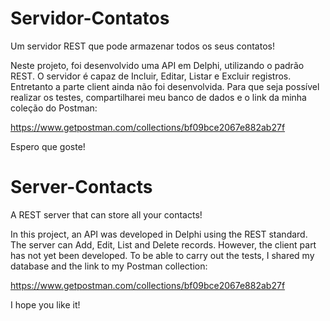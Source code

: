 # Servidor-Contatos
Um servidor REST que pode armazenar todos os seus contatos!

Neste projeto, foi desenvolvido uma API em Delphi, utilizando o padrão REST. 
O servidor é capaz de Incluir, Editar, Listar e Excluir registros. Entretanto a parte client ainda não foi desenvolvida. 
Para que seja possível realizar os testes, compartilharei meu banco de dados e o link da minha coleção do Postman: 

https://www.getpostman.com/collections/bf09bce2067e882ab27f

Espero que goste!

# Server-Contacts
A REST server that can store all your contacts!

In this project, an API was developed in Delphi using the REST standard. 
The server can Add, Edit, List and Delete records. 
However, the client part has not yet been developed. To be able to carry out the tests, I shared my database and the link to my Postman collection: 

https://www.getpostman.com/collections/bf09bce2067e882ab27f

I hope you like it!
